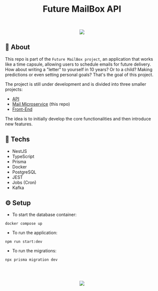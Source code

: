 <h1 align="center">Future MailBox API</h1>

<br>
<p align="center">
<img src="http://img.shields.io/static/v1?label=STATUS&message=EM%20DESENVOLVIMENTO&color=GREEN&style=for-the-badge"/>
</p>

## :book: About

This repo is part of the `Future MailBox project`, an application that works like a time capsule, allowing users to schedule emails for future delivery. How about writing a "letter" to yourself in 10 years? Or to a child? Making predictions or even setting personal goals? That's the goal of this project.

The project is still under development and is divided into three smaller projects:

- [API](https://github.com/HenriqueVuolo/future-mail-box-api/)
- [Mail Microservice](https://github.com/HenriqueVuolo/mail-microservice) (this repo)
- [Front-End](https://github.com/HenriqueVuolo/future-mail-box-web/)

The idea is to initially develop the core functionalities and then introduce new features.


## :rocket: Techs

- NestJS
- TypeScript
- Prisma
- Docker
- PostgreSQL
- JEST
- Jobs (Cron)
- Kafka

## :gear: Setup
- To start the database container:
```
docker compose up
```
- To run the application:
```
npm run start:dev
```
- To run the migrations:
```
npx prisma migration dev
```

<br><br>
<p align="center">
  <a href="https://www.linkedin.com/in/henrique-vuolo-santana">
  <img src="https://img.shields.io/badge/LinkedIn-Henrique%20Vuolo-blue?logo=linkedin"/></a>
</p>
